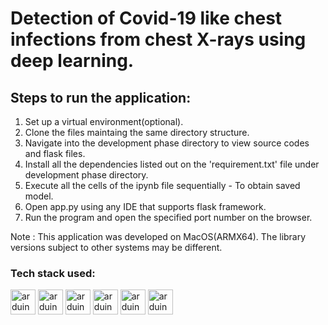 # Detection of Covid-19 like chest infections from chest X-rays using deep learning.


## Steps to run the application:
1. Set up a virtual environment(optional).
2. Clone the files maintaing the same directory structure.
3. Navigate into the development phase directory to view source codes and flask files.
4. Install all the dependencies listed out on the 'requirement.txt' file under development phase directory.
5. Execute all the cells of the ipynb file sequentially - To obtain saved model.
6. Open app.py using any IDE that supports flask framework.
7. Run the program and open the specified port number on the browser.

Note : This application was developed on MacOS(ARMX64). The library versions subject to other systems may be different.

### Tech stack used:

<img src="https://cdn.worldvectorlogo.com/logos/python-5.svg" alt="arduino" width="40" height="40"/> <img src="https://cdn.worldvectorlogo.com/logos/tensorflow-2.svg" alt="arduino" width="40" height="40"/> <img src="https://cdn.worldvectorlogo.com/logos/numpy-1.svg" alt="arduino" width="40" height="40"/> <img src="https://cdn.worldvectorlogo.com/logos/html-1.svg" alt="arduino" width="40" height="40"/> <img src="https://cdn.worldvectorlogo.com/logos/css-3.svg" alt="arduino" width="40" height="40"/> <img src="https://cdn.worldvectorlogo.com/logos/logo-javascript.svg" alt="arduino" width="40" height="40"/>

